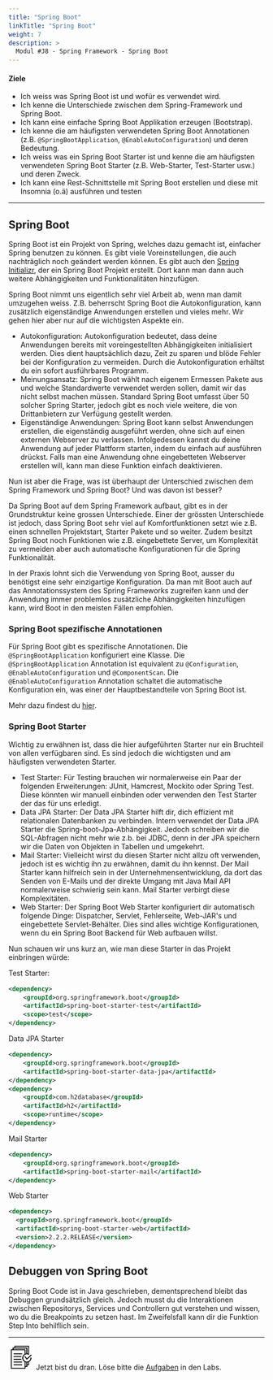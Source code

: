 ```yaml
---
title: "Spring Boot"
linkTitle: "Spring Boot"
weight: 7
description: >
  Modul #J8 - Spring Framework - Spring Boot
---
```


#### Ziele

- Ich weiss was Spring Boot ist und wofür es verwendet wird.
- Ich kenne die Unterschiede zwischen dem Spring-Framework und Spring Boot.
- Ich kann eine einfache Spring Boot Applikation erzeugen (Bootstrap).
- Ich kenne die am häufigsten verwendeten Spring Boot Annotationen (z.B. `@SpringBootApplication`,
  `@EnableAutoConfiguration`) und deren Bedeutung.
- Ich weiss was ein Spring Boot Starter ist und kenne die am häufigsten verwendeten
  Spring Boot Starter (z.B. Web-Starter, Test-Starter usw.) und deren Zweck.
- Ich kann eine Rest-Schnittstelle mit Spring Boot erstellen und diese mit Insomnia (o.ä)
  ausführen und testen

---

## Spring Boot

Spring Boot ist ein Projekt von Spring, welches dazu gemacht ist, einfacher Spring benutzen
zu können. Es gibt viele Voreinstellungen, die auch nachträglich noch geändert werden können. Es gibt auch
den [Spring Initializr](https://start.spring.io/), der ein Spring Boot Projekt erstellt.
Dort kann man dann auch weitere Abhängigkeiten und Funktionalitäten hinzufügen.

Spring Boot nimmt uns eigentlich sehr viel Arbeit ab, wenn man damit umzugehen weiss.
Z.B. beherrscht Spring Boot die Autokonfiguration, kann zusätzlich eigenständige Anwendungen
erstellen und vieles mehr. Wir gehen hier aber nur auf die wichtigsten Aspekte ein.

- Autokonfiguration: Autokonfiguration bedeutet, dass deine Anwendungen bereits mit voreingestellten
  Abhängigkeiten initialisiert werden. Dies dient hauptsächlich dazu, Zeit zu sparen und blöde Fehler
  bei der Konfiguration zu vermeiden. Durch die Autokonfiguration erhältst du ein sofort ausführbares Programm.
- Meinungsansatz: Spring Boot wählt nach eigenem Ermessen Pakete aus und welche
  Standardwerte verwendet werden sollen, damit wir das nicht selbst machen müssen. Standard Spring
  Boot umfasst über 50 solcher Spring Starter, jedoch gibt es noch viele weitere, die von
  Drittanbietern zur Verfügung gestellt werden.
- Eigenständige Anwendungen: Spring Boot kann selbst Anwendungen erstellen, die eigenständig ausgeführt
  werden, ohne sich auf einen externen Webserver zu verlassen. Infolgedessen kannst du deine Anwendung
  auf jeder Plattform starten, indem du einfach auf ausführen drückst. Falls man eine Anwendung ohne
  eingebetteten Webserver erstellen will, kann man diese Funktion einfach deaktivieren.

Nun ist aber die Frage, was ist überhaupt der Unterschied zwischen dem Spring Framework und Spring Boot?
Und was davon ist besser?

Da Spring Boot auf dem Spring Framework aufbaut, gibt es in der Grundstruktur keine grossen
Unterschiede. Einer der grössten Unterschiede ist jedoch, dass Spring Boot sehr viel auf
Komfortfunktionen setzt wie z.B. einen schnellen Projektstart, Starter Pakete und so weiter.
Zudem besitzt Spring Boot noch Funktionen wie z.B. eingebettete Server, um Komplexität zu vermeiden aber auch
automatische Konfigurationen für die Spring Funktionalität.

In der Praxis lohnt sich die Verwendung von Spring Boot, ausser du benötigst eine sehr einzigartige
Konfiguration. Da man mit Boot auch auf das Annotationssystem des Spring Frameworks
zugreifen kann und der Anwendung immer problemlos zusätzliche Abhängigkeiten hinzufügen kann,
wird Boot in den meisten Fällen empfohlen.

### Spring Boot spezifische Annotationen

Für Spring Boot gibt es spezifische Annotationen. Die `@SpringBootApplication` konfiguriert eine
Klasse. Die `@SpringBootApplication` Annotation ist equivalent
zu `@Configuration`, `@EnableAutoConfiguration` und `@ComponentScan`. Die `@EnableAutoConfiguration`
Annotation schaltet die automatische Konfiguration ein, was einer der Hauptbestandteile von Spring
Boot ist.

Mehr dazu findest du [hier](../06_annotationen).

### Spring Boot Starter

Wichtig zu erwähnen ist, dass die hier aufgeführten Starter nur ein Bruchteil von allen verfügbaren sind.
Es sind jedoch die wichtigsten und am häufigsten verwendeten Starter.

- Test Starter: Für Testing brauchen wir normalerweise ein Paar der folgenden Erweiterungen:
  JUnit, Hamcrest, Mockito oder Spring Test. Diese könnten wir manuell einbinden oder verwenden
  den Test Starter der das für uns erledigt.
- Data JPA Starter: Der Data JPA Starter hilft dir, dich effizient mit relationalen
  Datenbanken zu verbinden. Intern verwendet der Data JPA Starter die Spring-boot-Jpa-Abhängigkeit.
  Jedoch schreiben wir die SQL-Abfragen nicht mehr wie z.b. bei JDBC, denn in der JPA speichern wir
  die Daten von Objekten in Tabellen und umgekehrt.
- Mail Starter: Vielleicht wirst du diesen Starter nicht allzu oft verwenden,
  jedoch ist es wichtig ihn zu erwähnen, damit du ihn kennst. Der Mail Starter kann hilfreich sein
  in der Unternehmensentwicklung, da dort das Senden von E-Mails und der direkte Umgang
  mit Java Mail API normalerweise schwierig sein kann. Mail Starter verbirgt diese Komplexitäten.
- Web Starter: Der Spring Boot Web Starter konfiguriert dir automatisch folgende Dinge: Dispatcher,
  Servlet, Fehlerseite, Web-JAR's und eingebettete Servlet-Behälter. Dies sind alles wichtige
  Konfigurationen, wenn du ein Spring Boot Backend für Web aufbauen willst.

Nun schauen wir uns kurz an, wie man diese Starter in das Projekt einbringen würde:

Test Starter:

```xml
<dependency>
    <groupId>org.springframework.boot</groupId>
    <artifactId>spring-boot-starter-test</artifactId>
    <scope>test</scope>
</dependency>
```

Data JPA Starter

```xml
<dependency>
    <groupId>org.springframework.boot</groupId>
    <artifactId>spring-boot-starter-data-jpa</artifactId>
</dependency>
<dependency>
    <groupId>com.h2database</groupId>
    <artifactId>h2</artifactId>
    <scope>runtime</scope>
</dependency>
```

Mail Starter

```xml
<dependency>
    <groupId>org.springframework.boot</groupId>
    <artifactId>spring-boot-starter-mail</artifactId>
</dependency>
```

Web Starter

```xml
<dependency>
  <groupId>org.springframework.boot</groupId>
  <artifactId>spring-boot-starter-web</artifactId>
  <version>2.2.2.RELEASE</version>
</dependency>
```

## Debuggen von Spring Boot

Spring Boot Code ist in Java geschrieben, dementsprechend bleibt das Debuggen grundsätzlich gleich.
Jedoch musst du die Interaktionen zwischen Repositorys, Services und Controllern gut verstehen und wissen,
wo du die Breakpoints zu setzen hast. Im Zweifelsfall kann dir die Funktion Step Into behilflich sein.

---

![task1](/images/task.png) Jetzt bist du dran. Löse bitte die [Aufgaben](../../../../labs/02_java/12_spring-framework/01_Spring) in den Labs.
